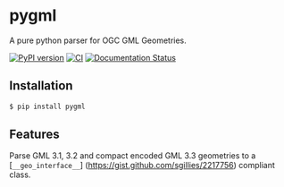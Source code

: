 # pygml

A pure python parser for OGC GML Geometries.

[![PyPI version](https://badge.fury.io/py/pygml.svg)](https://badge.fury.io/py/pygml)
[![CI](https://github.com/geopython/pygml/actions/workflows/test.yaml/badge.svg)](https://github.com/geopython/pygml/actions/workflows/test.yaml)
[![Documentation Status](https://readthedocs.org/projects/pygml/badge/?version=latest)](https://pygml.readthedocs.io/en/latest/?badge=latest)

## Installation

```bash
$ pip install pygml
```

## Features

Parse GML 3.1, 3.2 and compact encoded GML 3.3 geometries to a [`__geo_interface__`]
(https://gist.github.com/sgillies/2217756) compliant class.


```

```
